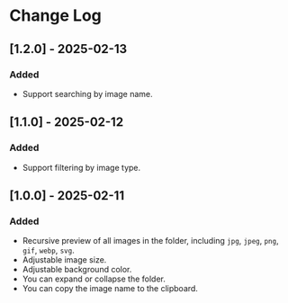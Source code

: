 # Change Log

## [1.2.0] - 2025-02-13

### Added

- Support searching by image name.

## [1.1.0] - 2025-02-12

### Added

- Support filtering by image type.

## [1.0.0] - 2025-02-11

### Added

- Recursive preview of all images in the folder, including `jpg`, `jpeg`, `png`, `gif`, `webp`, `svg`.
- Adjustable image size.
- Adjustable background color.
- You can expand or collapse the folder.
- You can copy the image name to the clipboard.
